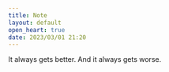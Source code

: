 ```yaml
---
title: Note
layout: default
open_heart: true
date: 2023/03/01 21:20
---
```


It always gets better. And it always gets worse.

